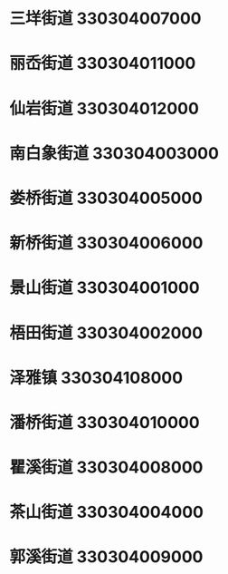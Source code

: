 # 三垟街道 330304007000
# 丽岙街道 330304011000
# 仙岩街道 330304012000
# 南白象街道 330304003000
# 娄桥街道 330304005000
# 新桥街道 330304006000
# 景山街道 330304001000
# 梧田街道 330304002000
# 泽雅镇 330304108000
# 潘桥街道 330304010000
# 瞿溪街道 330304008000
# 茶山街道 330304004000
# 郭溪街道 330304009000
